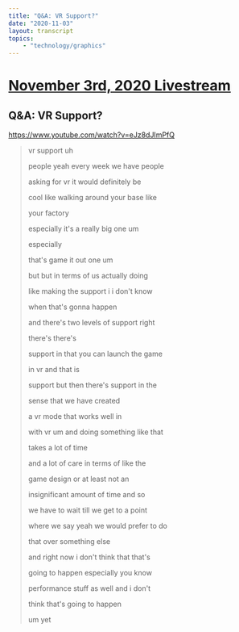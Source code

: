 ```yaml
---
title: "Q&A: VR Support?"
date: "2020-11-03"
layout: transcript
topics:
    - "technology/graphics"
---
```

# [November 3rd, 2020 Livestream](../2020-11-03.md)
## Q&A: VR Support?
https://www.youtube.com/watch?v=eJz8dJImPfQ
> vr support uh
> 
> people yeah every week we have people
> 
> asking for vr it would definitely be
> 
> cool like walking around your base like
> 
> your factory
> 
> especially it's a really big one um
> 
> especially
> 
> that's game it out one um
> 
> but but in terms of us actually doing
> 
> like making the support i i don't know
> 
> when that's gonna happen
> 
> and there's two levels of support right
> 
> there's there's
> 
> support in that you can launch the game
> 
> in vr and that is
> 
> support but then there's support in the
> 
> sense that we have created
> 
> a vr mode that works well in
> 
> with vr um and doing something like that
> 
> takes a lot of time
> 
> and a lot of care in terms of like the
> 
> game design or at least not an
> 
> insignificant amount of time and so
> 
> we have to wait till we get to a point
> 
> where we say yeah we would prefer to do
> 
> that over something else
> 
> and right now i don't think that that's
> 
> going to happen especially you know
> 
> performance stuff as well and i don't
> 
> think that's going to happen
> 
> um yet
> 

